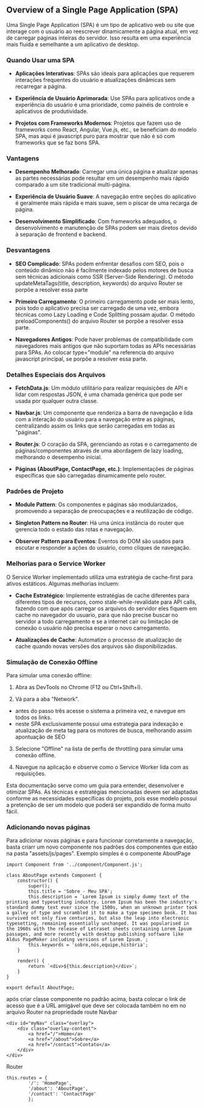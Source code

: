 Overview of a Single Page Application (SPA)
-------------------------------------------

Uma Single Page Application (SPA) é um tipo de aplicativo web ou site que interage com o usuário ao reescrever dinamicamente a página atual, em vez de carregar páginas inteiras do servidor. Isso resulta em uma experiência mais fluida e semelhante a um aplicativo de desktop.

### Quando Usar uma SPA

*   **Aplicações Interativas**: SPAs são ideais para aplicações que requerem interações frequentes do usuário e atualizações dinâmicas sem recarregar a página.
    
*   **Experiência de Usuário Aprimorada**: Use SPAs para aplicativos onde a experiência do usuário é uma prioridade, como painéis de controle e aplicativos de produtividade.
    
*   **Projetos com Frameworks Modernos**: Projetos que fazem uso de frameworks como React, Angular, Vue.js, etc., se beneficiam do modelo SPA, mas aqui é javascript puro para mostrar que não é só com frameworks que se faz bons SPA.
    

### Vantagens

*   **Desempenho Melhorado**: Carregar uma única página e atualizar apenas as partes necessárias pode resultar em um desempenho mais rápido comparado a um site tradicional multi-página.
    
*   **Experiência de Usuário Suave**: A navegação entre seções do aplicativo é geralmente mais rápida e mais suave, sem o piscar de uma recarga de página.
    
*   **Desenvolvimento Simplificado**: Com frameworks adequados, o desenvolvimento e manutenção de SPAs podem ser mais diretos devido à separação de frontend e backend.
    

### Desvantagens

*   **SEO Complicado**: SPAs podem enfrentar desafios com SEO, pois o conteúdo dinâmico não é facilmente indexado pelos motores de busca sem técnicas adicionais como SSR (Server-Side Rendering).
O método updateMetaTags(title, description, keywords) do arquivo Router se porpõe a resolver essa parte
    
*   **Primeiro Carregamento**: O primeiro carregamento pode ser mais lento, pois todo o aplicativo precisa ser carregado de uma vez, embora técnicas como Lazy Loading e Code Splitting possam ajudar.
O método preloadComponents() do arquivo Router se porpõe a resolver essa parte.
    
*   **Navegadores Antigos**: Pode haver problemas de compatibilidade com navegadores mais antigos que não suportam todas as APIs necessárias para SPAs.
Ao colocar type="module" na referencia do arquivo javascript principal, se porpõe a resolver essa parte.

### Detalhes Especiais dos Arquivos

*   **FetchData.js**: Um módulo utilitário para realizar requisições de API e lidar com respostas JSON, é uma chamada genérica que pode ser usada por qualquer outra classe.
    
*   **Navbar.js**: Um componente que renderiza a barra de navegação e lida com a interação do usuário para a navegação entre as páginas, centralizando assim os links que serão carregadas em todas as "páginas".
    
*   **Router.js**: O coração da SPA, gerenciando as rotas e o carregamento de páginas/componentes através de uma abordagem de lazy loading, melhorando o desempenho inicial.
    
*   **Páginas (AboutPage, ContactPage, etc.)**: Implementações de páginas específicas que são carregadas dinamicamente pelo router.
    

### Padrões de Projeto

*   **Module Pattern**: Os componentes e páginas são modularizados, promovendo a separação de preocupações e a reutilização de código.
    
*   **Singleton Pattern no Router**: Há uma única instância do router que gerencia todo o estado das rotas e navegação.
    
*   **Observer Pattern para Eventos**: Eventos do DOM são usados para escutar e responder a ações do usuário, como cliques de navegação.
    

### Melhorias para o Service Worker

O Service Worker implementado utiliza uma estratégia de cache-first para ativos estáticos. Algumas melhorias incluem:

*   **Cache Estratégico**: Implemente estratégias de cache diferentes para diferentes tipos de recursos, como stale-while-revalidate para API calls, fazendo com que após carregar os arquivos do servidor eles fiquem em cache no navegador do usuario, para que não precise buscar no servidor a todo carregamento e se a internet cair ou limitação de conexão o usuário não precisa esperar o novo carregamento.
    
*   **Atualizações de Cache**: Automatize o processo de atualização de cache quando novas versões dos arquivos são disponibilizadas.
    

### Simulação de Conexão Offline

Para simular uma conexão offline:

1.  Abra as DevTools no Chrome (F12 ou Ctrl+Shift+I).
    
2.  Vá para a aba "Network".
- antes do passo três acesse o sistema a primeira vez, e navegue em todos os links.
- neste SPA exclusivamente possui uma estrategia para indexação e atualização de meta tag para os motores de busca, melhorando assim apontuação de SEO
    
3.  Selecione "Offline" na lista de perfis de throttling para simular uma conexão offline.
    
4.  Navegue na aplicação e observe como o Service Worker lida com as requisições.
    

Esta documentação serve como um guia para entender, desenvolver e otimizar SPAs. As técnicas e estratégias mencionadas devem ser adaptadas conforme as necessidades específicas do projeto, pois esse modelo possui a pretenção de ser um modelo que poderá ser expandido de forma muito fácil.

### Adicionando novas páginas

Para adicionar novas páginas e para funcionar corretamente a navegação, basta criarr um novo componente nos padrões dos componentes que estão na pasta "assets/js/pages".
Exemplo simples é o componente AboutPage
```
import Component from '../component/Component.js';

class AboutPage extends Component {
    constructor() {
        super();
        this.title = 'Sobre - Meu SPA';
        this.description = `Lorem Ipsum is simply dummy text of the printing and typesetting industry. Lorem Ipsum has been the industry's standard dummy text ever since the 1500s, when an unknown printer took a galley of type and scrambled it to make a type specimen book. It has survived not only five centuries, but also the leap into electronic typesetting, remaining essentially unchanged. It was popularised in the 1960s with the release of Letraset sheets containing Lorem Ipsum passages, and more recently with desktop publishing software like Aldus PageMaker including versions of Lorem Ipsum.`;
        this.keywords = 'sobre,nós,equipe,história';
    }

    render() {
        return `<div>${this.description}</div>`;
    }
}

export default AboutPage;
```

após criar classe componente no padrão acima, basta colocar o link de acesso que é a URL amigável que deve ser colocada também no em no arquivo Router na propriedade route
Navbar
```
<div id="myNav" class="overlay">
    <div class="overlay-content">
        <a href="/">Home</a>
        <a href="/about">Sobre</a>
        <a href="/contact">Contato</a>
    </div>
</div>
```

Router
```
this.routes = {
        '/': 'HomePage',
        '/about': 'AboutPage',
        '/contact': 'ContactPage'
        };
```